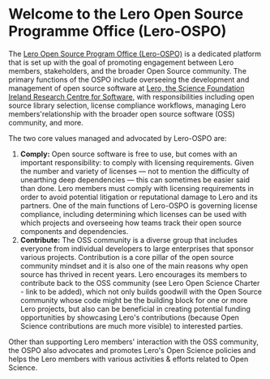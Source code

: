 # Welcome to the Lero Open Source Programme Office (Lero-OSPO)

The [Lero Open Source Program Office (Lero-OSPO)](https://sfi-lero.github.io/OSPO/) is a dedicated platform that is set up with the goal of promoting engagement between Lero members, stakeholders, and the broader Open Source community. The primary functions of the OSPO include overseeing the development and management of open source software at [Lero, the Science Foundation Ireland Research Centre for Software](https://lero.ie/), with responsibilities including open source library selection, license compliance workflows, managing Lero members'relationship with the broader open source software (OSS) community, and more.

The two core values managed and advocated by Lero-OSPO are:

1. **Comply:** Open source software is free to use, but comes with an important responsibility: to comply with licensing requirements. Given the number and variety of licenses — not to mention the difficulty of unearthing deep dependencies — this can sometimes be easier said than done. Lero members must comply with licensing requirements in order to avoid potential litigation or reputational damage to Lero and its partners. One of the main functions of Lero-OSPO is governing license compliance, including determining which licenses can be used with which projects and overseeing how teams track their open source components and dependencies.
2. **Contribute:** The OSS community is a diverse group that includes everyone from individual developers to large enterprises that sponsor various projects.  Contribution is a core pillar of the open source community mindset and it is also one of the main reasons why open source has thrived in recent years. Lero encourages its members to contribute back to the OSS community (see Lero Open Science Charter - link to be added), which not only builds goodwill with the Open Source community whose code might be the building block for one or more Lero projects, but also can be beneficial in creating potential funding opportunities by showcasing Lero's contributions (because Open Science contributions are much more visible) to interested parties.

Other than supporting Lero members' interaction with the OSS community, the OSPO also advocates and promotes Lero's Open Science policies and helps the Lero members with various activities & efforts related to Open Science.
